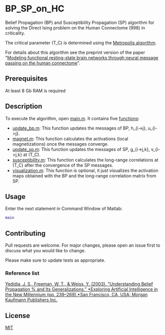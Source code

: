 # BP_SP_on_HC
Belief Propagation (BP) and Susceptibility Propagation (SP) algorithm for solving the Direct Ising problem on the Human Connectome (998) in criticality.

The critical parameter (T_C) is determined using the [Metropolis algorithm]().

For details about this algorithm see the preprint version of the paper "[Modeling functional resting-state brain networks through neural message passing on the human connectome](https://arxiv.org/abs/1906.05369)".

## Prerequisites
At least 8 Gb RAM is required

## Description
To execute the algorithm, open [main.m](https://github.com/JulioAPeraza/BP_SP_on_HC/blob/master/main.m). It contains five [functions](https://github.com/JulioAPeraza/BP_SP_on_HC/blob/master/fucntions/):
* [update_bp.m](https://github.com/JulioAPeraza/BP_SP_on_HC/blob/master/fucntions/update_bp.m): This function updates the messages of BP, h_{i->j}, u_{i->j}.
* [magnet.m](https://github.com/JulioAPeraza/BP_SP_on_HC/blob/master/fucntions/magnet.m): This function calculates the activations (local magnetizations) once the messages converge.
* [update_sp.m](https://github.com/JulioAPeraza/BP_SP_on_HC/blob/master/fucntions/update_sp.m): This function updates the messages of SP, g_{i->j,k}, v_{i->j,k} at (T_C).
* [susceptibility.m](https://github.com/JulioAPeraza/BP_SP_on_HC/blob/master/fucntions/susceptibility.m): This function calculates the long-range correlations at (T_C) after the convergence of the SP messages.
* [visualization.m](https://github.com/JulioAPeraza/BP_SP_on_HC/blob/master/fucntions/visualization.m): This function is optional, it just visualizes the activation maps obtained with the BP and the long-range correlation matrix from SP.
  
## Usage
Enter the next statement in Command Window of Matlab:
```matlab
main
```
  
## Contributing
Pull requests are welcome. For major changes, please open an issue first to discuss what you would like to change.

Please make sure to update tests as appropriate.

### Reference list
[Yedidia, J. S., Freeman, W. T., & Weiss, Y. (2003). "Understanding Belief Propagation 
% and Its Generalizations." *Exploring Artificial Intelligence in the New Millennium (pp. 239–269).*San Francisco, CA, USA: Morgan Kaufmann Publishers Inc.](http://dl.acm.org/citation.cfm?id=779343.779352)

## License
[MIT](https://choosealicense.com/licenses/mit/)
